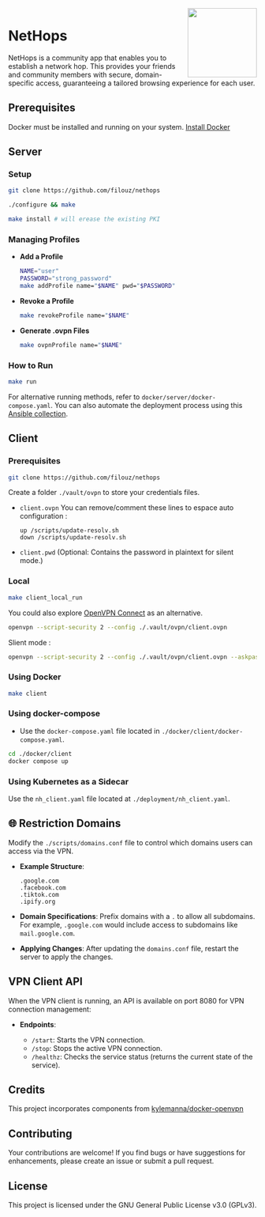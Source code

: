 
<img align="right" src="https://i.imgur.com/mAv9fj4.png" height="140"/>

# NetHops

NetHops is a community app that enables you to establish a network hop. This provides your friends and community members with secure, domain-specific access, guaranteeing a tailored browsing experience for each user.

## Prerequisites

Docker must be installed and running on your system. [Install Docker](https://github.com/docker/docker-install)

## Server

### Setup


```bash
git clone https://github.com/filouz/nethops

./configure && make

make install # will erease the existing PKI
```


### Managing Profiles

- **Add a Profile**

    ```bash
    NAME="user"
    PASSWORD="strong_password"
    make addProfile name="$NAME" pwd="$PASSWORD"
    ```

- **Revoke a Profile**

    ```bash
    make revokeProfile name="$NAME"
    ```

- **Generate .ovpn Files**

    ```bash
    make ovpnProfile name="$NAME"
    ```

### How to Run

```bash
make run
```

For alternative running methods, refer to `docker/server/docker-compose.yaml`. You can also automate the deployment process using this [Ansible collection](https://github.com/filouz/ansible-nethops).

## Client

### Prerequisites

```bash
git clone https://github.com/filouz/nethops
```

Create a folder `./vault/ovpn` to store your credentials files.

- `client.ovpn`
    You can remove/comment these lines to espace auto configuration :
    ```config
    up /scripts/update-resolv.sh
    down /scripts/update-resolv.sh
    ```
- `client.pwd` (Optional: Contains the password in plaintext for silent mode.)

### Local


```bash
make client_local_run
```

You could also explore [OpenVPN Connect](https://openvpn.net/client/) as an alternative.

```bash
openvpn --script-security 2 --config ./.vault/ovpn/client.ovpn
```

Slient mode : 
```bash
openvpn --script-security 2 --config ./.vault/ovpn/client.ovpn --askpass ./.vault/ovpn/client.pwd
```


### Using Docker

```bash
make client
```

### Using docker-compose

- Use the `docker-compose.yaml` file located in `./docker/client/docker-compose.yaml`.

```bash
cd ./docker/client
docker compose up
```

### Using Kubernetes as a Sidecar

Use the `nh_client.yaml` file located at `./deployment/nh_client.yaml`.

## 🌐 Restriction Domains

Modify the `./scripts/domains.conf` file to control which domains users can access via the VPN.

- **Example Structure**:

    ```
    .google.com
    .facebook.com
    .tiktok.com
    .ipify.org
    ```

- **Domain Specifications**: Prefix domains with a `.` to allow all subdomains. For example, `.google.com` would include access to subdomains like `mail.google.com`.

- **Applying Changes**: After updating the `domains.conf` file, restart the server to apply the changes.

## VPN Client API

When the VPN client is running, an API is available on port 8080 for VPN connection management:

- **Endpoints**:

    - `/start`: Starts the VPN connection.
    - `/stop`: Stops the active VPN connection.
    - `/healthz`: Checks the service status (returns the current state of the service).

## Credits
This project incorporates components from [kylemanna/docker-openvpn](https://github.com/kylemanna/docker-openvpn)


## Contributing

Your contributions are welcome! If you find bugs or have suggestions for enhancements, please create an issue or submit a pull request.

## License

This project is licensed under the GNU General Public License v3.0 (GPLv3).